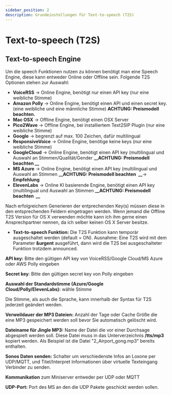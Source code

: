 ```yaml
---
sidebar_position: 2
description: Grundeinstellungen für Text-to-speech (T2S)
---
```


# Text-to-speech (T2S)

## Text-to-speech Engine

Um die speech Funktionen nutzen zu können benötigt man eine Speech Engine, diese kann entweder Online oder Offline sein. Folgende T2S Optionen stehen zur Auswahl:

  * **VoiceRSS** → Online Engine, benötigt nur einen API key (nur eine weibliche Stimme)
  * **Amazon Polly** → Online Engine, benötigt einen API und einen secret key. (eine weibliche und eine männliche Stimme) **__ACHTUNG: Preismodell beachten.__**
  * **Mac OSX** → Offline Engine, benötigt einen OSX Server
  * **Pico2Wave** → Offline Engine, bei installiertem Text2SIP Plugin (nur eine weibliche Stimme)
  * **Google** → begrenzt auf max. 100 Zeichen, dafür multilingual
  * **ResponsiveVoice** → Online Engine, benötige keine keys (nur eine weibliche Stimme)
  * **GoogleCloud** → Online Engine, benötigt einen API key (multilingual und Auswahl an Stimmen/Qualität/Gender **__ACHTUNG: Preismodell beachten __**
  * **MS Azure** → Online Engine, benötigt einen API key (multilingual und Auswahl an Stimmen **__ACHTUNG: Preismodell beachten  __**→ **Empfehlung**
  * **ElevenLabs** → Online KI basierende Engine, benötigt einen API key (multilingual und Auswahl an Stimmen **__ACHTUNG: Preismodell beachten  __**

Nach erfolgreichem Generieren der entprechenden Key(s) müssen diese in den entsprechenden Feldern eingetragen werden. Wenn jemand die Offline T2S Version für OS X verwenden möchte kann ich ihm gerne einen Ansprechpartner nennen, da ich selber keinen OS X Server besitze.

  * **Text-to-speech Funktion:** Die T2S Funktion kann temporär ausgeschaltet werden (default = ON). Ausnahme: Eine T2S wird mit dem Parameter **&urgent** ausgeführt, dann wird die T2S bei ausgeschalteter Funktion trotzdem announced.

**API key:** Bitte den gültigen API key von VoiceRSS/Google Cloud/MS Azure oder AWS Polly eingeben

**Secret key**: Bitte den gültigen secret key von Polly eingeben

**Auswahl der Standardstimme (Azure/Google Cloud/Polly/ElevenLabs):** wähle Stimme

Die Stimme, als auch die Sprache, kann innerhalb der Syntax für T2S jederzeit geändert werden.

**Verweildauer der MP3 Dateien:** Anzahl der Tage oder Cache Größe die eine MP3 gespeichert werden soll bevor Sie automatisch gelöscht wird.

**Dateiname für Jingle MP3:** Name der Datei die vor einer Durchsage abgespielt werden soll. Diese Datei muss in das Unterverzeichnis **/tts/mp3** kopiert werden. Als Beispiel ist die Datei "2_Airport_gong.mp3" bereits enthalten. <!-- Näheres zur Nutzung der Funktion unter [[plugins:sonos4loxone:t2s_durchsagen|T2S Durchsagen]] -->

**Sonos Daten senden:** Schalter um verschiedenste Infos an Loxone per UDP/MQTT, und Titel/Interpret Informationen über virtuelle Texteingang Verbinder zu senden.
<!-- Näheres zur Nutzung der Funktion unter [[plugins:sonos4loxone:loxone_anbindung|Loxone Anbindung]] -->

**Kommunikation** zum Miniserver entweder per UDP oder MQTT

**UDP-Port:** Port des MS an den die UDP Pakete geschickt werden sollen. 

<!-- Die Syntax zur Verwendung von T2S ist unter [[plugins:sonos4loxone:t2s_durchsagen|T2S Durchsagen]] genauer beschrieben. -->
